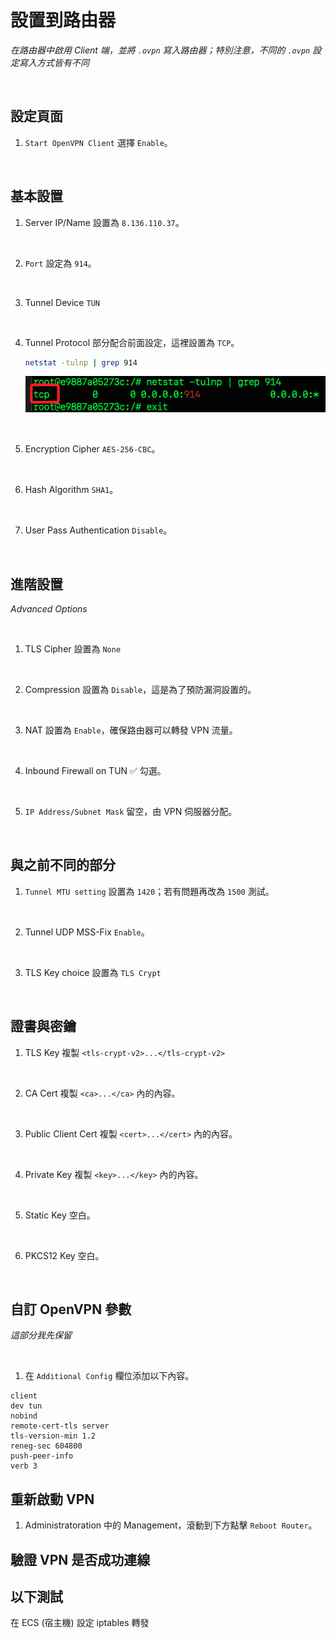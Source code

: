 # 設置到路由器

_在路由器中啟用 Client 端，並將 `.ovpn` 寫入路由器；特別注意，不同的 `.ovpn` 設定寫入方式皆有不同_

<br>

## 設定頁面

1. `Start OpenVPN Client` 選擇 `Enable`。

<br>

## 基本設置

1. Server IP/Name 設置為 `8.136.110.37`。

<br>

2. `Port` 設定為 `914`。

<br>

3. Tunnel Device `TUN` 

<br>

4. Tunnel Protocol 部分配合前面設定，這裡設置為 `TCP`。

    ```bash
    netstat -tulnp | grep 914
    ```

    ![](images/img_46.png)

<br>

5. Encryption Cipher  `AES-256-CBC`。

<br>

6. Hash Algorithm  `SHA1`。

<br>

7. User Pass Authentication  `Disable`。

<br>

## 進階設置

_Advanced Options_

<br>

1. TLS Cipher 設置為 `None` 

<br>

2. Compression 設置為 `Disable`，這是為了預防漏洞設置的。

<br>

3. NAT 設置為 `Enable`，確保路由器可以轉發 VPN 流量。

<br>

4. Inbound Firewall on TUN  ✅ 勾選。

<br>

5. `IP Address/Subnet Mask` 留空，由 VPN 伺服器分配。

<br>

## 與之前不同的部分

1. `Tunnel MTU setting` 設置為 `1420`；若有問題再改為 `1500` 測試。

<br>

2. Tunnel UDP MSS-Fix  `Enable`。

<br>

3. TLS Key choice 設置為 `TLS Crypt`

<br>

## 證書與密鑰

1. TLS Key 複製 `<tls-crypt-v2>...</tls-crypt-v2>`

<br>

2. CA Cert 複製 `<ca>...</ca>` 內的內容。

<br>

3. Public Client Cert 複製 `<cert>...</cert>` 內的內容。

<br>

4. Private Key 複製 `<key>...</key>` 內的內容。

<br>

5. Static Key 空白。

<br>

6. PKCS12 Key 空白。

<br>

## 自訂 OpenVPN 參數

_這部分我先保留_

<br>

1. 在 `Additional Config` 欄位添加以下內容。

```
client
dev tun
nobind
remote-cert-tls server
tls-version-min 1.2
reneg-sec 604800
push-peer-info
verb 3
```

## 重新啟動 VPN

1. Administratoration 中的 Management，滾動到下方點擊 `Reboot Router`。

## 驗證 VPN 是否成功連線

## 以下測試

在 ECS (宿主機) 設定 iptables 轉發

